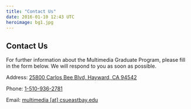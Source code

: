 ```yaml
---
title: "Contact Us"
date: 2016-01-10 12:43 UTC
heroimage: bg1.jpg
---
```

## Contact Us

For further information about the Multimedia Graduate Program, please fill in the form below. We will respond to you as soon as possible.

Address: [25800 Carlos Bee Blvd, Hayward, CA 94542](https://goo.gl/maps/NLVhWUzito22)

Phone: [1-510-936-2781](tel:+1-510--936-2781)

Email: [multimedia [at] csueastbay.edu](mailto:multimedia@csueastbay.edu)
